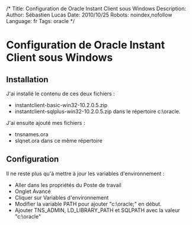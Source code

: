 /*
Title: Configuration de Oracle Instant Client sous Windows
Description: 
Author: Sébastien Lucas
Date: 2010/10/25
Robots: noindex,nofollow
Language: fr
Tags: oracle
*/
# Configuration de Oracle Instant Client sous Windows

## Installation
J'ai installé le contenu de ces deux fichiers :
*	instantclient-basic-win32-10.2.0.5.zip
*	instantclient-sqlplus-win32-10.2.0.5.zip
dans le répertoire c:\oracle.

J'ai ensuite ajouté mes fichiers : 
*	tnsnames.ora
*	slqnet.ora
dans ce même répertoire

## Configuration

Il ne reste plus qu'à mettre à jour les variables d'environnement :
*	Aller dans les propriétés du Poste de travail
*	Onglet Avancé
*	Cliquer sur Variables d'environnement
*	Modifier la variable PATH pour ajouter "c:\oracle;" en début.
*	Ajouter TNS_ADMIN, LD_LIBRARY_PATH et SQLPATH avec la valeur "c:\oracle"





